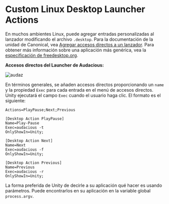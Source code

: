 # Custom Linux Desktop Launcher Actions

En muchos ambientes Linux, puede agregar entradas personalizadas al lanzador modificando el archivo `.desktop`. Para la documentación de la unidad de Canonical, vea [Agregar accesos directos a un lanzador](https://help.ubuntu.com/community/UnityLaunchersAndDesktopFiles#Adding_shortcuts_to_a_launcher). Para obtener más información sobre una aplicación más genérica, vea la [especificación de freedesktop.org](https://specifications.freedesktop.org/desktop-entry-spec/1.1/ar01s11.html).

**Accesos directos del Launcher de Audacious:**

![audaz](https://help.ubuntu.com/community/UnityLaunchersAndDesktopFiles?action=AttachFile&do=get&target=shortcuts.png)

En términos generales, se añaden accesos directos proporcionando un `name` y la propiedad `Exec` para cada entrada en el menú de accesos directos. Unity ejecutará el campo `Exec` cuando el usuario haga clic. El formato es el siguiente:

```text
Actions=PlayPause;Next;Previous

[Desktop Action PlayPause]
Name=Play-Pause
Exec=audacious -t
OnlyShowIn=Unity;

[Desktop Action Next]
Name=Next
Exec=audacious -f
OnlyShowIn=Unity;

[Desktop Action Previous]
Name=Previous
Exec=audacious -r
OnlyShowIn=Unity;
```

La forma preferida de Unity de decirle a su aplicación qué hacer es usando parámetros. Puede encontrarlos en su aplicación en la variable global `process.argv`.